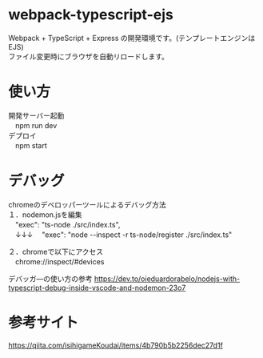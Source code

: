 # webpack-typescript-ejs
Webpack + TypeScript + Express の開発環境です。(テンプレートエンジンはEJS)  
ファイル変更時にブラウザを自動リロードします。
# 使い方
開発サーバー起動  
　npm run dev  
デプロイ  
　npm start  
  
# デバッグ
chromeのデベロッパーツールによるデバッグ方法  
１．nodemon.jsを編集  
　"exec": "ts-node ./src/index.ts",  
　↓↓↓
　"exec": "node --inspect -r ts-node/register ./src/index.ts"  
  
２．chromeで以下にアクセス  
　chrome://inspect/#devices  
  
デバッガ―の使い方の参考 
  https://dev.to/oieduardorabelo/nodejs-with-typescript-debug-inside-vscode-and-nodemon-23o7  
  
# 参考サイト
https://qiita.com/isihigameKoudai/items/4b790b5b2256dec27d1f
